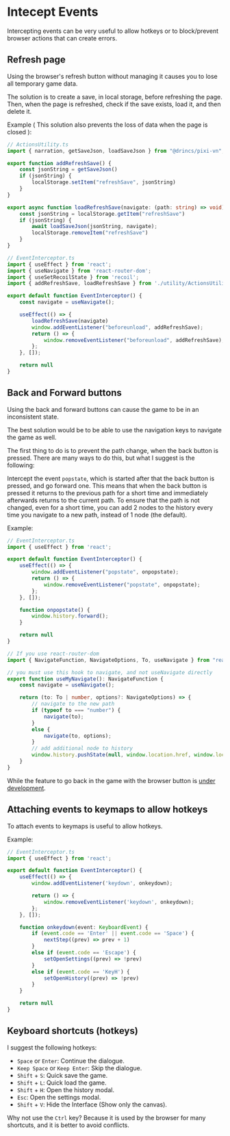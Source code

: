 # Intecept Events

Intercepting events can be very useful to allow hotkeys or to block/prevent browser actions that can create errors.

## Refresh page

Using the browser's refresh button without managing it causes you to lose all temporary game data.

The solution is to create a save, in local storage, before refreshing the page. Then, when the page is refreshed, check if the save exists, load it, and then delete it.

Example ( This solution also prevents the loss of data when the page is closed ):

```ts
// ActionsUtility.ts
import { narration, getSaveJson, loadSaveJson } from "@drincs/pixi-vn";

export function addRefreshSave() {
    const jsonString = getSaveJson()
    if (jsonString) {
        localStorage.setItem("refreshSave", jsonString)
    }
}

export async function loadRefreshSave(navigate: (path: string) => void) {
    const jsonString = localStorage.getItem("refreshSave")
    if (jsonString) {
        await loadSaveJson(jsonString, navigate);
        localStorage.removeItem("refreshSave")
    }
}
```

```ts
// EventInterceptor.ts
import { useEffect } from 'react';
import { useNavigate } from 'react-router-dom';
import { useSetRecoilState } from 'recoil';
import { addRefreshSave, loadRefreshSave } from './utility/ActionsUtility';

export default function EventInterceptor() {
    const navigate = useNavigate();

    useEffect(() => {
        loadRefreshSave(navigate)
        window.addEventListener("beforeunload", addRefreshSave);
        return () => {
            window.removeEventListener("beforeunload", addRefreshSave);
        };
    }, []);

    return null
}
```

## Back and Forward buttons

Using the back and forward buttons can cause the game to be in an inconsistent state.

The best solution would be to be able to use the navigation keys to navigate the game as well.

The first thing to do is to prevent the path change, when the back button is pressed. There are many ways to do this, but what I suggest is the following:

Intercept the event `popstate`, which is started after that the back button is pressed, and go forward one. This means that when the back button is pressed it returns to the previous path for a short time and immediately afterwards returns to the current path. To ensure that the path is not changed, even for a short time, you can add 2 nodes to the history every time you navigate to a new path, instead of 1 node (the default).

Example:

```ts
// EventInterceptor.ts
import { useEffect } from 'react';

export default function EventInterceptor() {
    useEffect(() => {
        window.addEventListener("popstate", onpopstate);
        return () => {
            window.removeEventListener("popstate", onpopstate);
        };
    }, []);

    function onpopstate() {
        window.history.forward();
    }

    return null
}
```

```ts
// If you use react-router-dom
import { NavigateFunction, NavigateOptions, To, useNavigate } from "react-router-dom";

// you must use this hook to navigate, and not useNavigate directly
export function useMyNavigate(): NavigateFunction {
    const navigate = useNavigate();

    return (to: To | number, options?: NavigateOptions) => {
        // navigate to the new path
        if (typeof to === "number") {
            navigate(to);
        }
        else {
            navigate(to, options);
        }
        // add additional node to history
        window.history.pushState(null, window.location.href, window.location.href);
    }
}
```

While the feature to go back in the game with the browser button is [under development](https://github.com/DRincs-Productions/pixi-vn/issues/114).

## Attaching events to keymaps to allow hotkeys

To attach events to keymaps is useful to allow hotkeys.

Example:

```ts
// EventInterceptor.ts
import { useEffect } from 'react';

export default function EventInterceptor() {
    useEffect(() => {
        window.addEventListener('keydown', onkeydown);

        return () => {
            window.removeEventListener('keydown', onkeydown);
        };
    }, []);

    function onkeydown(event: KeyboardEvent) {
        if (event.code == 'Enter' || event.code == 'Space') {
            nextStep((prev) => prev + 1)
        }
        else if (event.code == 'Escape') {
            setOpenSettings((prev) => !prev)
        }
        else if (event.code == 'KeyH') {
            setOpenHistory((prev) => !prev)
        }
    }

    return null
}
```

## Keyboard shortcuts (hotkeys)

I suggest the following hotkeys:

* `Space` or `Enter`: Continue the dialogue.
* `Keep Space` or `Keep Enter`: Skip the dialogue.
* `Shift` + `S`: Quick save the game.
* `Shift` + `L`: Quick load the game.
* `Shift` + `H`: Open the history modal.
* `Esc`: Open the settings modal.
* `Shift` + `V`: Hide the Interface (Show only the canvas).

Why not use the `Ctrl` key? Because it is used by the browser for many shortcuts, and it is better to avoid conflicts.
